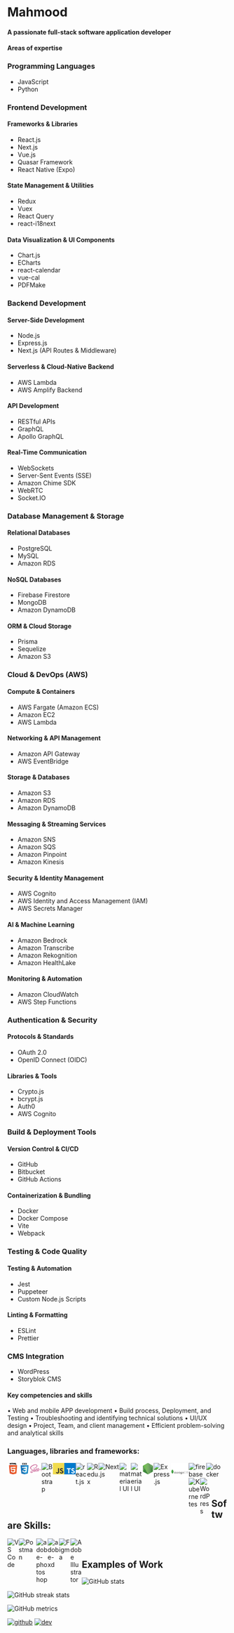 # Mahmood

#### A passionate full-stack software application developer

#### Areas of expertise
### **Programming Languages**
- JavaScript  
- Python  

### **Frontend Development**
#### **Frameworks & Libraries**
- React.js  
- Next.js  
- Vue.js  
- Quasar Framework  
- React Native (Expo)  

#### **State Management & Utilities**
- Redux  
- Vuex  
- React Query  
- react-i18next  

#### **Data Visualization & UI Components**
- Chart.js  
- ECharts  
- react-calendar  
- vue-cal  
- PDFMake  

### **Backend Development**
#### **Server-Side Development**
- Node.js  
- Express.js  
- Next.js (API Routes & Middleware)  

#### **Serverless & Cloud-Native Backend**
- AWS Lambda  
- AWS Amplify Backend  

#### **API Development**
- RESTful APIs  
- GraphQL  
- Apollo GraphQL  

#### **Real-Time Communication**
- WebSockets  
- Server-Sent Events (SSE)  
- Amazon Chime SDK  
- WebRTC  
- Socket.IO  

### **Database Management & Storage**
#### **Relational Databases**
- PostgreSQL  
- MySQL  
- Amazon RDS  

#### **NoSQL Databases**
- Firebase Firestore  
- MongoDB  
- Amazon DynamoDB  

#### **ORM & Cloud Storage**
- Prisma  
- Sequelize  
- Amazon S3  

### **Cloud & DevOps (AWS)**
#### **Compute & Containers**
- AWS Fargate (Amazon ECS)  
- Amazon EC2  
- AWS Lambda  

#### **Networking & API Management**
- Amazon API Gateway  
- AWS EventBridge  

#### **Storage & Databases**
- Amazon S3  
- Amazon RDS  
- Amazon DynamoDB  

#### **Messaging & Streaming Services**
- Amazon SNS  
- Amazon SQS  
- Amazon Pinpoint  
- Amazon Kinesis  

#### **Security & Identity Management**
- AWS Cognito  
- AWS Identity and Access Management (IAM)  
- AWS Secrets Manager  

#### **AI & Machine Learning**
- Amazon Bedrock  
- Amazon Transcribe  
- Amazon Rekognition  
- Amazon HealthLake  

#### **Monitoring & Automation**
- Amazon CloudWatch  
- AWS Step Functions  

### **Authentication & Security**
#### **Protocols & Standards**
- OAuth 2.0  
- OpenID Connect (OIDC)  

#### **Libraries & Tools**
- Crypto.js  
- bcrypt.js  
- Auth0  
- AWS Cognito  

### **Build & Deployment Tools**
#### **Version Control & CI/CD**
- GitHub  
- Bitbucket  
- GitHub Actions  

#### **Containerization & Bundling**
- Docker  
- Docker Compose  
- Vite  
- Webpack  

### **Testing & Code Quality**
#### **Testing & Automation**
- Jest  
- Puppeteer  
- Custom Node.js Scripts  

#### **Linting & Formatting**
- ESLint  
- Prettier  

### **CMS Integration**
- WordPress  
- Storyblok CMS

#### Key competencies and skills
• Web and mobile APP development
• Build process, Deployment, and Testing
• Troubleshooting and identifying technical solutions
• UI/UX design
• Project, Team, and client management
• Efficient problem-solving and analytical skills

### Languages, libraries and frameworks:
<img align="left" alt="HTML5" width="26px" src="https://raw.githubusercontent.com/github/explore/80688e429a7d4ef2fca1e82350fe8e3517d3494d/topics/html/html.png" />
<img align="left" alt="CSS3" width="26px" src="https://raw.githubusercontent.com/github/explore/80688e429a7d4ef2fca1e82350fe8e3517d3494d/topics/css/css.png" />
<img align="left" alt="Sass" width="26px" src="https://raw.githubusercontent.com/github/explore/80688e429a7d4ef2fca1e82350fe8e3517d3494d/topics/sass/sass.png" />
<img align="left" alt="Bootstrap" width="26px" src="https://upload.wikimedia.org/wikipedia/commons/b/b2/Bootstrap_logo.svg" />
<img align="left" alt="JavaScript" width="26px" src="https://raw.githubusercontent.com/github/explore/80688e429a7d4ef2fca1e82350fe8e3517d3494d/topics/javascript/javascript.png" />
<img align="left" alt="JavaScript" width="26px" src="https://raw.githubusercontent.com/github/explore/80688e429a7d4ef2fca1e82350fe8e3517d3494d/topics/typescript/typescript.png" />

<img align="left" alt="react.js" width="26px" src="https://upload.wikimedia.org/wikipedia/commons/4/47/React.svg" />
<img align="left" alt="Redux" width="26px" src="https://upload.wikimedia.org/wikipedia/commons/4/49/Redux.png" />
<img align="left" alt="Next.js" width="48px" src="https://upload.wikimedia.org/wikipedia/commons/8/8e/Nextjs-logo.svg" />
<img align="left" alt="material UI" width="26px" src="https://upload.wikimedia.org/wikipedia/commons/0/0a/Cib-material-design_%28CoreUI_Icons_v1.0.0%29.svg" />
<img align="left" alt="material UI" width="26px" src="https://gw.alipayobjects.com/zos/rmsportal/KDpgvguMpGfqaHPjicRK.svg" />

<img align="left" alt="Node.js" width="26px" src="https://raw.githubusercontent.com/github/explore/80688e429a7d4ef2fca1e82350fe8e3517d3494d/topics/nodejs/nodejs.png" />
<img align="left" alt="Express.js" width="40px" src="https://upload.wikimedia.org/wikipedia/commons/6/64/Expressjs.png" />
<img align="left" alt="MongoDB" width="40px" src="https://raw.githubusercontent.com/github/explore/80688e429a7d4ef2fca1e82350fe8e3517d3494d/topics/mongodb/mongodb.png" />
<img align="left" alt="firebase" width="40px" src="https://upload.wikimedia.org/wikipedia/commons/b/bd/Firebase_Logo.png" />
<img align="left" alt="docker" width="40px" src="https://upload.wikimedia.org/wikipedia/commons/7/79/Docker_%28container_engine%29_logo.png" />
<img align="left" alt="Kubernetes" width="26px" src="https://upload.wikimedia.org/wikipedia/commons/3/39/Kubernetes_logo_without_workmark.svg" />
<img align="left" alt="WordPress" width="26px" src="https://upload.wikimedia.org/wikipedia/commons/0/0c/Wordpress_logo_8.png" />
<br/>
<br/>
<br/>

## Software Skills:
<img align="left" alt="VS Code" width="26px" src="https://upload.wikimedia.org/wikipedia/commons/9/9a/Visual_Studio_Code_1.35_icon.svg" />
<img align="left" alt="Postman" width="40px" src="https://upload.wikimedia.org/wikipedia/commons/c/c2/Postman_%28software%29.png" />
<img align="left" alt="adobe-photoshop" width="26px" src="https://upload.wikimedia.org/wikipedia/commons/a/af/Adobe_Photoshop_CC_icon.svg" />
<img align="left" alt="adobe-xd" width="26px" src="https://upload.wikimedia.org/wikipedia/commons/c/c2/Adobe_XD_CC_icon.svg" />
<img align="left" alt="Figma" width="26px" src="https://upload.wikimedia.org/wikipedia/commons/3/33/Figma-logo.svg" />
<img align="left" alt="Adobe Illustrator" width="26px" src="https://upload.wikimedia.org/wikipedia/commons/f/fb/Adobe_Illustrator_CC_icon.svg" />
<br/>


## Examples of Work

![GitHub stats](https://github-readme-stats.vercel.app/api?username=Mahmoodulislam&show_icons=true)  

![GitHub streak stats](https://github-readme-streak-stats.herokuapp.com/?user=MahmoodUlislam)  

![GitHub metrics](https://metrics.lecoq.io/MahmoodUlislam)  

[<img src='https://cdn.jsdelivr.net/npm/simple-icons@3.0.1/icons/github.svg' alt='github' height='40'>](https://github.com/Mahmoodulislam)    [<img src='https://cdn.jsdelivr.net/npm/simple-icons@3.0.1/icons/dev-dot-to.svg' alt='dev' height='40'>](https://dev.to/mahmoodulislam)
